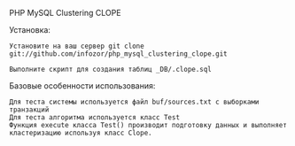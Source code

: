
PHP MySQL Clustering CLOPE

Установка:

    Установите на ваш сервер git clone git://github.com/infozor/php_mysql_clustering_clope.git

    Выполните скрипт для создания таблиц _DB/.clope.sql

Базовые особенности использования:

    Для теста системы используется файл buf/sources.txt с выборками транзакций
    Для теста алгоритма используется класс Test
    Функция execute класса Test() производит подготовку данных и выполняет кластеризацию используя класс Clope.
